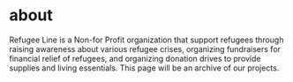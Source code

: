 # about
Refugee Line is a Non-for Profit organization that support refugees through raising awareness about various refugee crises, organizing fundraisers for financial relief of refugees, and organizing donation drives to provide supplies and living essentials. This page will be an archive of our projects.
